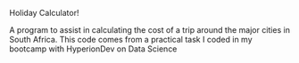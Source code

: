 Holiday Calculator!

A program to assist in calculating the cost of a trip around the major cities in South Africa.
This code comes from a practical task I coded in my bootcamp with HyperionDev on Data Science
